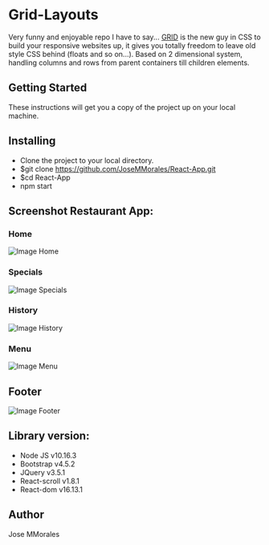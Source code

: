 # Grid-Layouts

Very funny and enjoyable repo I have to say... [GRID](https://developer.mozilla.org/en-US/docs/Web/CSS/CSS_Grid_Layout) is the new guy in CSS to build your responsive websites up, it gives you totally freedom to leave old style CSS behind (floats and so on...). Based on 2 dimensional system, handling columns and rows from parent containers till children elements.

## Getting Started
These instructions will get you a copy of the project up on your local machine.

## Installing
* Clone the project to your local directory.
* $git clone https://github.com/JoseMMorales/React-App.git
* $cd React-App
* npm start

## Screenshot Restaurant App:
### **Home**
![Image Home](https://user-images.githubusercontent.com/43299285/94242637-a45ad100-ff16-11ea-9625-40ccea868d33.png)
### **Specials**
![Image Specials](https://user-images.githubusercontent.com/43299285/94242686-b8063780-ff16-11ea-8d6b-91d96d902d5e.png)
### **History**
![Image History](https://user-images.githubusercontent.com/43299285/94242907-fdc30000-ff16-11ea-83ca-bd5e5ea46e23.png)
### **Menu**
![Image Menu](https://user-images.githubusercontent.com/43299285/94242993-1cc19200-ff17-11ea-869b-b7ee1b10198a.png)
## **Footer**
![Image Footer](https://user-images.githubusercontent.com/43299285/94243076-37940680-ff17-11ea-8d7f-79fe5858eaca.png)

## Library version:
* Node JS v10.16.3
* Bootstrap v4.5.2
* JQuery v3.5.1
* React-scroll v1.8.1
* React-dom v16.13.1

## Author
Jose MMorales